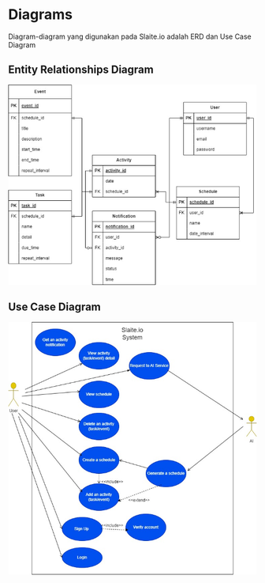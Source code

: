 # Diagrams

Diagram-diagram yang digunakan pada Slaite.io adalah ERD dan Use Case Diagram

## Entity Relationships Diagram

![ERD](./Diagrams/ERD.jpg)

## Use Case Diagram

![UCD](./Diagrams/UseCase.jpg)